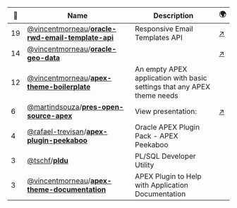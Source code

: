 |:star2: | Name | Description | 🌍|
|---|---|---|---|
|19|[@vincentmorneau](https://github.com/vincentmorneau)/[**oracle-rwd-email-template-api**](https://github.com/vincentmorneau/oracle-rwd-email-template-api)|Responsive Email Templates API|[:arrow_upper_right:](http://vmorneau.me/oracle-responsive-email-templates/)|
|14|[@vincentmorneau](https://github.com/vincentmorneau)/[**oracle-geo-data**](https://github.com/vincentmorneau/oracle-geo-data)||[:arrow_upper_right:](https://demo.insum.ca/ords/f?p=131)|
|12|[@vincentmorneau](https://github.com/vincentmorneau)/[**apex-theme-boilerplate**](https://github.com/vincentmorneau/apex-theme-boilerplate)|An empty APEX application with basic settings that any APEX theme needs||
|6|[@martindsouza](https://github.com/martindsouza)/[**pres-open-source-apex**](https://github.com/martindsouza/pres-open-source-apex)|View presentation: |[:arrow_upper_right:](http://martindsouza.github.io/pres-open-source-apex)|
|4|[@rafael-trevisan](https://github.com/rafael-trevisan)/[**apex-plugin-peekaboo**](https://github.com/rafael-trevisan/apex-plugin-peekaboo)|Oracle APEX Plugin Pack - APEX Peekaboo||
|3|[@tschf](https://github.com/tschf)/[**pldu**](https://github.com/tschf/pldu)|PL/SQL Developer Utility||
|3|[@vincentmorneau](https://github.com/vincentmorneau)/[**apex-theme-documentation**](https://github.com/vincentmorneau/apex-theme-documentation)|APEX Plugin to Help with Application Documentation||

